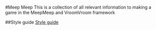 #Meep Meep
This is a collection of all relevant information to making a game in the MeepMeep and VroomVroom framework

##Style guide
[Style guide](style_guide.md)
